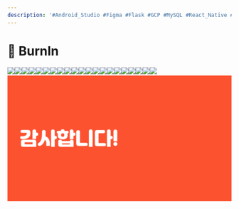 ```yaml
---
description: '#Android_Studio #Figma #Flask #GCP #MySQL #React_Native #SQL'
---
```


# 👟 BurnIn

![](<../../../../.gitbook/assets/BurnIN최종발표 01 (1).png>)![](<../../../../.gitbook/assets/BurnIN최종발표 02 (1).png>)![](<../../../../.gitbook/assets/BurnIN최종발표 03.png>)![](<../../../../.gitbook/assets/BurnIN최종발표 04 (1).png>)![](<../../../../.gitbook/assets/BurnIN최종발표 05.png>)![](<../../../../.gitbook/assets/BurnIN최종발표 06.png>)![](<../../../../.gitbook/assets/BurnIN최종발표 07.png>)![](<../../../../.gitbook/assets/BurnIN최종발표 08.png>)![](<../../../../.gitbook/assets/BurnIN최종발표 09.png>)![](<../../../../.gitbook/assets/BurnIN최종발표 10.png>)![](<../../../../.gitbook/assets/BurnIN최종발표 11 (1).png>)![](<../../../../.gitbook/assets/BurnIN최종발표 12 (1).png>)![](<../../../../.gitbook/assets/BurnIN최종발표 13.png>)![](<../../../../.gitbook/assets/BurnIN최종발표 14 (1).png>)![](<../../../../.gitbook/assets/BurnIN최종발표 15 (1).png>)![](<../../../../.gitbook/assets/BurnIN최종발표 16 (1).png>)![](<../../../../.gitbook/assets/BurnIN최종발표 17 (1).png>)![](<../../../../.gitbook/assets/BurnIN최종발표 18 (1).png>)![](<../../../../.gitbook/assets/BurnIN최종발표 19 (1).png>)![](<../../../../.gitbook/assets/BurnIN최종발표 20 (1).png>)![](<../../../../.gitbook/assets/BurnIN최종발표 21 (1).png>)![](<../../../../.gitbook/assets/image (36).png>)
